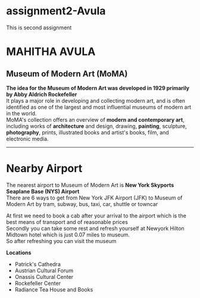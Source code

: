 # assignment2-Avula
This is second assignment
# MAHITHA AVULA
##  Museum of Modern Art (MoMA)
**The idea for the Museum of Modern Art was developed in 1929 primarily by Abby Aldrich Rockefeller** <br>
It plays a major role in developing and collecting modern art, and is often identified as one of the largest and most influential museums of modern art in the world.<br>
MoMA's collection offers an overview of **modern and contemporary art**, including works of **architecture** and design, drawing, **painting**, sculpture, **photography**, prints, illustrated books and artist's books, film, and electronic media.<br>
 
 ---
 # Nearby Airport
 The nearest airport to Museum of Modern Art is **New York Skyports Seaplane Base (NYS) Airport**<br>
 There are 6 ways to get from New York JFK Airport (JFK) to Museum of Modern Art by tram, subway, bus, taxi, car, shuttle or towncar<br>

 At first we need to book a cab after your arrival to the airport which is the best means of transport and of reasonable prices <br>
 Secondly you can take some rest and refresh yourself at Newyork Hilton Midtown hotel which is just 0.07 miles to museum.<br>
 So after refreshing you can visit the museum<br>

**Locations**<br>
* Patrick's Cathedra<br>
* Austrian Cultural Forum<br>
* Onassis Cultural Center<br>
* Rockefeller Center<br>
* Radiance Tea House and Books<br>



